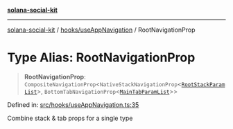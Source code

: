 [**solana-social-kit**](../../../README.md)

***

[solana-social-kit](../../../README.md) / [hooks/useAppNavigation](../README.md) / RootNavigationProp

# Type Alias: RootNavigationProp

> **RootNavigationProp**: `CompositeNavigationProp`\<`NativeStackNavigationProp`\<[`RootStackParamList`](RootStackParamList.md)\>, `BottomTabNavigationProp`\<[`MainTabParamList`](MainTabParamList.md)\>\>

Defined in: [src/hooks/useAppNavigation.ts:35](https://github.com/SendArcade/solana-social-starter/blob/03568260ca96ed63f77049843c721de1cb011893/src/hooks/useAppNavigation.ts#L35)

Combine stack & tab props for a single type
